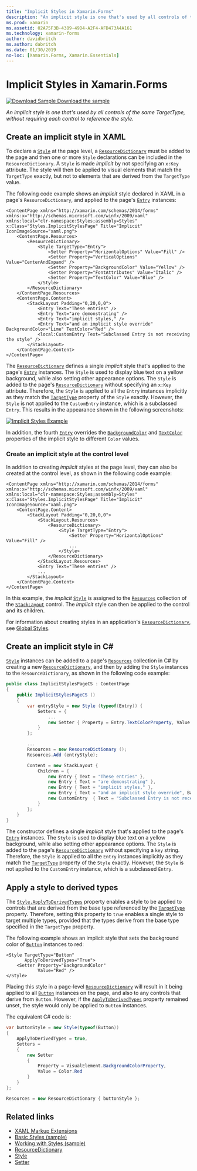 ```yaml
---
title: "Implicit Styles in Xamarin.Forms"
description: "An implicit style is one that's used by all controls of the same TargetType, without requiring each control to reference the style."
ms.prod: xamarin
ms.assetid: 02A75F3B-4389-49D4-A2F4-AFD473A4A161
ms.technology: xamarin-forms
author: davidbritch
ms.author: dabritch
ms.date: 01/30/2019
no-loc: [Xamarin.Forms, Xamarin.Essentials]
---
```


# Implicit Styles in Xamarin.Forms

[![Download Sample](~/media/shared/download.png) Download the sample](/samples/xamarin/xamarin-forms-samples/userinterface-styles-basicstyles)

_An implicit style is one that's used by all controls of the same TargetType, without requiring each control to reference the style._

## Create an implicit style in XAML

To declare a [`Style`](xref:Xamarin.Forms.Style) at the page level, a [`ResourceDictionary`](xref:Xamarin.Forms.ResourceDictionary) must be added to the page and then one or more `Style` declarations can be included in the `ResourceDictionary`. A `Style` is made *implicit* by not specifying an `x:Key` attribute. The style will then be applied to visual elements that match the `TargetType` exactly, but not to elements that are derived from the `TargetType` value.

The following code example shows an *implicit* style declared in XAML in a page's `ResourceDictionary`, and applied to the page's [`Entry`](xref:Xamarin.Forms.Entry) instances:

```xaml
<ContentPage xmlns="http://xamarin.com/schemas/2014/forms" xmlns:x="http://schemas.microsoft.com/winfx/2009/xaml" xmlns:local="clr-namespace:Styles;assembly=Styles" x:Class="Styles.ImplicitStylesPage" Title="Implicit" IconImageSource="xaml.png">
    <ContentPage.Resources>
        <ResourceDictionary>
            <Style TargetType="Entry">
                <Setter Property="HorizontalOptions" Value="Fill" />
                <Setter Property="VerticalOptions" Value="CenterAndExpand" />
                <Setter Property="BackgroundColor" Value="Yellow" />
                <Setter Property="FontAttributes" Value="Italic" />
                <Setter Property="TextColor" Value="Blue" />
            </Style>
        </ResourceDictionary>
    </ContentPage.Resources>
    <ContentPage.Content>
        <StackLayout Padding="0,20,0,0">
            <Entry Text="These entries" />
            <Entry Text="are demonstrating" />
            <Entry Text="implicit styles," />
            <Entry Text="and an implicit style override" BackgroundColor="Lime" TextColor="Red" />
            <local:CustomEntry Text="Subclassed Entry is not receiving the style" />
        </StackLayout>
    </ContentPage.Content>
</ContentPage>
```

The [`ResourceDictionary`](xref:Xamarin.Forms.ResourceDictionary) defines a single *implicit* style that's applied to the page's [`Entry`](xref:Xamarin.Forms.Entry) instances. The `Style` is used to display blue text on a yellow background, while also setting other appearance options. The `Style` is added to the page's [`ResourceDictionary`](xref:Xamarin.Forms.ResourceDictionary) without specifying an `x:Key` attribute. Therefore, the `Style` is applied to all the `Entry` instances implicitly as they match the [`TargetType`](xref:Xamarin.Forms.Style.TargetType) property of the `Style` exactly. However, the `Style` is not applied to the `CustomEntry` instance, which is a subclassed `Entry`. This results in the appearance shown in the following screenshots:

[![Implicit Styles Example](implicit-images/implicit-styles.png)](implicit-images/implicit-styles-large.png#lightbox)

In addition, the fourth [`Entry`](xref:Xamarin.Forms.Entry) overrides the [`BackgroundColor`](xref:Xamarin.Forms.VisualElement.BackgroundColor) and [`TextColor`](xref:Xamarin.Forms.InputView.TextColor) properties of the implicit style to different `Color` values.

### Create an implicit style at the control level

In addition to creating *implicit* styles at the page level, they can also be created at the control level, as shown in the following code example:

```xaml
<ContentPage xmlns="http://xamarin.com/schemas/2014/forms" xmlns:x="http://schemas.microsoft.com/winfx/2009/xaml" xmlns:local="clr-namespace:Styles;assembly=Styles" x:Class="Styles.ImplicitStylesPage" Title="Implicit" IconImageSource="xaml.png">
    <ContentPage.Content>
        <StackLayout Padding="0,20,0,0">
            <StackLayout.Resources>
                <ResourceDictionary>
                    <Style TargetType="Entry">
                        <Setter Property="HorizontalOptions" Value="Fill" />
                        ...
                    </Style>
                </ResourceDictionary>
            </StackLayout.Resources>
            <Entry Text="These entries" />
            ...
        </StackLayout>
    </ContentPage.Content>
</ContentPage>
```

In this example, the *implicit* [`Style`](xref:Xamarin.Forms.Style) is assigned to the [`Resources`](xref:Xamarin.Forms.VisualElement.Resources) collection of the [`StackLayout`](xref:Xamarin.Forms.StackLayout) control. The *implicit* style can then be applied to the control and its children.

For information about creating styles in an application's [`ResourceDictionary`](xref:Xamarin.Forms.ResourceDictionary), see [Global Styles](~/xamarin-forms/user-interface/styles/application.md).

## Create an implicit style in C&#35;

[`Style`](xref:Xamarin.Forms.Style) instances can be added to a page's [`Resources`](xref:Xamarin.Forms.VisualElement.Resources) collection in C# by creating a new [`ResourceDictionary`](xref:Xamarin.Forms.ResourceDictionary), and then by adding the `Style` instances to the `ResourceDictionary`, as shown in the following code example:

```csharp
public class ImplicitStylesPageCS : ContentPage
{
    public ImplicitStylesPageCS ()
    {
        var entryStyle = new Style (typeof(Entry)) {
            Setters = {
                ...
                new Setter { Property = Entry.TextColorProperty, Value = Color.Blue }
            }
        };

        ...
        Resources = new ResourceDictionary ();
        Resources.Add (entryStyle);

        Content = new StackLayout {
            Children = {
                new Entry { Text = "These entries" },
                new Entry { Text = "are demonstrating" },
                new Entry { Text = "implicit styles," },
                new Entry { Text = "and an implicit style override", BackgroundColor = Color.Lime, TextColor = Color.Red },
                new CustomEntry  { Text = "Subclassed Entry is not receiving the style" }
            }
        };
    }
}
```

The constructor defines a single *implicit* style that's applied to the page's [`Entry`](xref:Xamarin.Forms.Entry) instances. The `Style` is used to display blue text on a yellow background, while also setting other appearance options. The `Style` is added to the page's [`ResourceDictionary`](xref:Xamarin.Forms.ResourceDictionary) without specifying a `key` string. Therefore, the `Style` is applied to all the `Entry` instances implicitly as they match the [`TargetType`](xref:Xamarin.Forms.Style.TargetType) property of the `Style` exactly. However, the `Style` is not applied to the `CustomEntry` instance, which is a subclassed `Entry`.

## Apply a style to derived types

The [`Style.ApplyToDerivedTypes`](xref:Xamarin.Forms.Style.ApplyToDerivedTypes) property enables a style to be applied to controls that are derived from the base type referenced by the [`TargetType`](xref:Xamarin.Forms.Style.TargetType) property. Therefore, setting this property to `true` enables a single style to target multiple types, provided that the types derive from the base type specified in the `TargetType` property.

The following example shows an implicit style that sets the background color of [`Button`](xref:Xamarin.Forms.Button) instances to red:

```xaml
<Style TargetType="Button"
       ApplyToDerivedTypes="True">
    <Setter Property="BackgroundColor"
            Value="Red" />
</Style>
```

Placing this style in a page-level [`ResourceDictionary`](xref:Xamarin.Forms.ResourceDictionary) will result in it being applied to all [`Button`](xref:Xamarin.Forms.Button) instances on the page, and also to any controls that derive from `Button`. However, if the [`ApplyToDerivedTypes`](xref:Xamarin.Forms.Style.ApplyToDerivedTypes) property remained unset, the style would only be applied to `Button` instances.

The equivalent C# code is:

```csharp
var buttonStyle = new Style(typeof(Button))
{
    ApplyToDerivedTypes = true,
    Setters =
    {
        new Setter
        {
            Property = VisualElement.BackgroundColorProperty,
            Value = Color.Red
        }
    }
};

Resources = new ResourceDictionary { buttonStyle };
```

## Related links

- [XAML Markup Extensions](~/xamarin-forms/xaml/xaml-basics/xaml-markup-extensions.md)
- [Basic Styles (sample)](/samples/xamarin/xamarin-forms-samples/userinterface-styles-basicstyles)
- [Working with Styles (sample)](/samples/xamarin/xamarin-forms-samples/workingwithstyles)
- [ResourceDictionary](xref:Xamarin.Forms.ResourceDictionary)
- [Style](xref:Xamarin.Forms.Style)
- [Setter](xref:Xamarin.Forms.Setter)